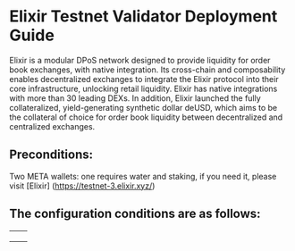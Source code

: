 # Elixir Testnet Validator Deployment Guide  


Elixir is a modular DPoS network designed to provide liquidity for order book exchanges, with native integration. Its cross-chain and composability enables decentralized exchanges to integrate the Elixir protocol into their core infrastructure, unlocking retail liquidity. Elixir has native integrations with more than 30 leading DEXs. In addition, Elixir launched the fully collateralized, yield-generating synthetic dollar deUSD, which aims to be the collateral of choice for order book liquidity between decentralized and centralized exchanges.  


## Preconditions:  
Two META wallets: one requires water and staking, if you need it, please visit [Elixir] (https://testnet-3.elixir.xyz/)  
## The configuration conditions are as follows:  
|   |   |
|-----|-----|
|     |      |
|     |      |
|     |      |
